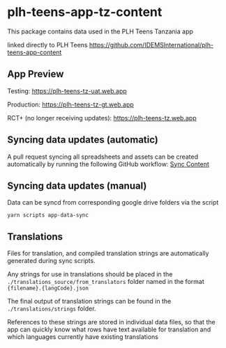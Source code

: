 # plh-teens-app-tz-content
This package contains data used in the PLH Teens Tanzania app

linked directly to PLH Teens https://github.com/IDEMSInternational/plh-teens-app-content

## App Preview
Testing: https://plh-teens-tz-uat.web.app

Production: https://plh-teens-tz-gt.web.app

RCT+ (no longer receiving updates): https://plh-teens-tz.web.app

## Syncing data updates (automatic)
A pull request syncing all spreadsheets and assets can be created automatically by running the following GitHub workflow: [Sync Content](https://github.com/IDEMSInternational/plh-teens-app-tz-content/actions/workflows/sync-content.yml)

## Syncing data updates (manual)
Data can be syncd from corresponding google drive folders via the script
```
yarn scripts app-data-sync
```

## Translations
Files for translation, and compiled translation strings are automatically generated during sync scripts.

Any strings for use in translations should be placed in the `./translations_source/from_translators` folder named in the format `{filename}.{langCode}.json`

The final output of translation strings can be found in the `./translations/strings` folder.

References to these strings are stored in individual data files, so that the app can quickly know what rows have text available for translation and which languages currently have existing translations

